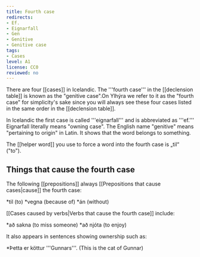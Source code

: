 ```yaml
---
title: Fourth case
redirects:
- Ef.
- Eignarfall
- Gen
- Genitive
- Genitive case
tags:
- Cases
level: A1
license: CC0
reviewed: no
---
```


There are four [[cases]] in Icelandic. The '''fourth case''' in the [[declension table]] is known as the "genitive case".<note>On Ylhýra we refer to it as the "fourth case" for simplicity's sake since you will always see these four cases listed in the same order in the [[declension table]].

In Icelandic the first case is called '''eignarfall''' and is abbreviated as '''ef.''' Eignarfall literally means "owning case". The English name "genitive" means "pertaining to origin" in Latin.</note> It shows that the word belongs to something.

The [[helper word]] you use to force a word into the fourth case is „til“ ("to").
## Things that cause the fourth case
The following [[prepositions]] always [[Prepositions that cause cases|cause]] the fourth case:

*til (to)
*vegna (because of)
*án (without)

[[Cases caused by verbs|Verbs that cause the fourth case]] include:

*að sakna (to miss someone)
*að njóta (to enjoy)

It also appears in sentences showing ownership such as:

*Þetta er köttur '''Gunnars'''. (This is the cat of Gunnar)
